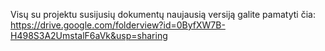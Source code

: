 Visų su projektu susijusių dokumentų naujausią versiją galite pamatyti čia:
https://drive.google.com/folderview?id=0ByfXW7B-H498S3A2UmstalF6aVk&usp=sharing
